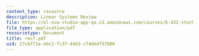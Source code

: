 ```yaml
---
content_type: resource
description: Linear Systems Review
file: https://ol-ocw-studio-app-qa.s3.amazonaws.com/courses/6-432-stochastic-processes-detection-and-estimation-spring-2004/27c6f71eebc2fc3f4463cf4de4757080_rec7.pdf
file_type: application/pdf
resourcetype: Document
title: rec7.pdf
uid: 27c6f71e-ebc2-fc3f-4463-cf4de4757080
---
```

